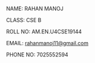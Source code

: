NAME: RAHAN MANOJ

CLASS: CSE B

ROLL NO: AM.EN.U4CSE19144

EMAIL: rahanmanoj11@gmail.com

PHONE NO: 7025552594
